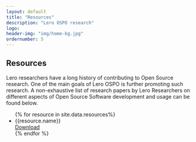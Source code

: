 ```yaml
---
layout: default
title: "Resources"
description: "Lero OSPO research"
logo:
header-img: "img/home-bg.jpg"
ordernumber: 5
---
```


  <section class="py-5">
    <div class="custom-container">
      <h2 class="mb-3 text-center">Resources</h2> 
      <p class="text-justify">
        Lero researchers have a long history of contributing to Open Source research. One of the main goals of Lero OSPO is further promoting such research. A non-exhaustive list of research papers by Lero Researchers on different aspects of Open Source Software development and usage can be found below.
      </p>
    </div>
  </section>
<div class="custom-container">
  <ul class="resource">
    {% for resource in site.data.resources%}
      <li class="resource__item">
        <div class="name">{{resource.name}}</div>
        <a href="{{resource.file_url}}" class="btn btn-lero-outline" target="__blank">Download</a>
      </li>
    {% endfor %}
  </ul>
</div>
